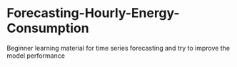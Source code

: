 # Forecasting-Hourly-Energy-Consumption
Beginner learning material for time series forecasting and try to improve the model performance
